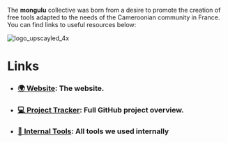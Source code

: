 The **mongulu** collective was born from a desire to promote the creation of free tools adapted to the needs of the Cameroonian community in France. You can find links to useful resources below:

![logo_upscayled_4x](https://user-images.githubusercontent.com/25366207/228321503-a4371c2f-2074-40d8-a8ed-79c94084d227.jpeg)

# Links

- ### [🌍 Website](https://www.mongulu.cm): The website.
- ### [💻 Project Tracker](https://github.com/orgs/mongulu-cm/projects/2/views/4): Full GitHub project overview.
- ### [🧰 Internal Tools](https://lobembe.mongulu.cm/): All tools we used internally
